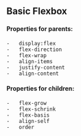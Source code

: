 <h2>Basic Flexbox</h2>

<h4>Properties for parents:</h4>
	
	-	display:flex
	-	flex-direction
	-	flex-wrap
	-	align-items
	-	justify-content
	-	align-content
		
<h4>Properties for children:</h4>
	
	-	flex-grow
	- 	flex-schrink
	- 	flex-basis
	-	align-self
	-	order



